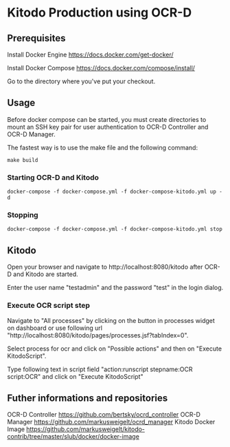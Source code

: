 # Kitodo Production using OCR-D

## Prerequisites

Install Docker Engine
https://docs.docker.com/get-docker/

Install Docker Compose
https://docs.docker.com/compose/install/

Go to the directory where you've put your checkout.

## Usage

Before docker compose can be started, you must create directories to mount an SSH key pair for user authentication to OCR-D Controller and OCR-D Manager.

The fastest way is to use the make file and the following command:

```
make build
```

### Starting OCR-D and Kitodo

```
docker-compose -f docker-compose.yml -f docker-compose-kitodo.yml up -d
```

### Stopping 
```
docker-compose -f docker-compose.yml -f docker-compose-kitodo.yml stop
```

## Kitodo

Open your browser and navigate to http://localhost:8080/kitodo after OCR-D and Kitodo are started.

Enter the user name "testadmin" and the password "test" in the login dialog.

### Execute OCR script step

Navigate to "All processes" by clicking on the button in processes widget on dashboard or use following url "http://localhost:8080/kitodo/pages/processes.jsf?tabIndex=0".

Select process for ocr and click on "Possible actions" and then on "Execute KitodoScript".

Type following text in script field "action:runscript stepname:OCR script:OCR" and click on "Execute KitodoScript"

## Futher informations and repositories

OCR-D Controller https://github.com/bertsky/ocrd_controller
OCR-D Manager https://github.com/markusweigelt/ocrd_manager
Kitodo Docker Image https://github.com/markusweigelt/kitodo-contrib/tree/master/slub/docker/docker-image
